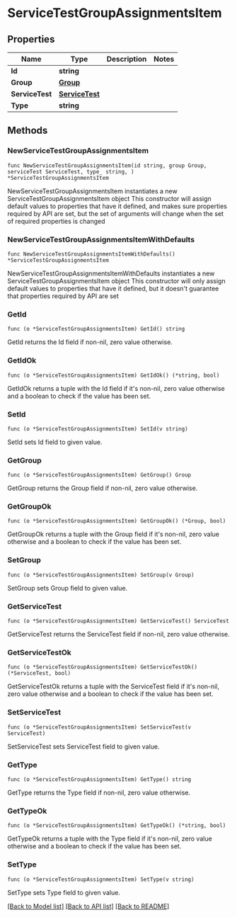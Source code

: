 # ServiceTestGroupAssignmentsItem

## Properties

Name | Type | Description | Notes
------------ | ------------- | ------------- | -------------
**Id** | **string** |  | 
**Group** | [**Group**](Group.md) |  | 
**ServiceTest** | [**ServiceTest**](ServiceTest.md) |  | 
**Type** | **string** |  | 

## Methods

### NewServiceTestGroupAssignmentsItem

`func NewServiceTestGroupAssignmentsItem(id string, group Group, serviceTest ServiceTest, type_ string, ) *ServiceTestGroupAssignmentsItem`

NewServiceTestGroupAssignmentsItem instantiates a new ServiceTestGroupAssignmentsItem object
This constructor will assign default values to properties that have it defined,
and makes sure properties required by API are set, but the set of arguments
will change when the set of required properties is changed

### NewServiceTestGroupAssignmentsItemWithDefaults

`func NewServiceTestGroupAssignmentsItemWithDefaults() *ServiceTestGroupAssignmentsItem`

NewServiceTestGroupAssignmentsItemWithDefaults instantiates a new ServiceTestGroupAssignmentsItem object
This constructor will only assign default values to properties that have it defined,
but it doesn't guarantee that properties required by API are set

### GetId

`func (o *ServiceTestGroupAssignmentsItem) GetId() string`

GetId returns the Id field if non-nil, zero value otherwise.

### GetIdOk

`func (o *ServiceTestGroupAssignmentsItem) GetIdOk() (*string, bool)`

GetIdOk returns a tuple with the Id field if it's non-nil, zero value otherwise
and a boolean to check if the value has been set.

### SetId

`func (o *ServiceTestGroupAssignmentsItem) SetId(v string)`

SetId sets Id field to given value.


### GetGroup

`func (o *ServiceTestGroupAssignmentsItem) GetGroup() Group`

GetGroup returns the Group field if non-nil, zero value otherwise.

### GetGroupOk

`func (o *ServiceTestGroupAssignmentsItem) GetGroupOk() (*Group, bool)`

GetGroupOk returns a tuple with the Group field if it's non-nil, zero value otherwise
and a boolean to check if the value has been set.

### SetGroup

`func (o *ServiceTestGroupAssignmentsItem) SetGroup(v Group)`

SetGroup sets Group field to given value.


### GetServiceTest

`func (o *ServiceTestGroupAssignmentsItem) GetServiceTest() ServiceTest`

GetServiceTest returns the ServiceTest field if non-nil, zero value otherwise.

### GetServiceTestOk

`func (o *ServiceTestGroupAssignmentsItem) GetServiceTestOk() (*ServiceTest, bool)`

GetServiceTestOk returns a tuple with the ServiceTest field if it's non-nil, zero value otherwise
and a boolean to check if the value has been set.

### SetServiceTest

`func (o *ServiceTestGroupAssignmentsItem) SetServiceTest(v ServiceTest)`

SetServiceTest sets ServiceTest field to given value.


### GetType

`func (o *ServiceTestGroupAssignmentsItem) GetType() string`

GetType returns the Type field if non-nil, zero value otherwise.

### GetTypeOk

`func (o *ServiceTestGroupAssignmentsItem) GetTypeOk() (*string, bool)`

GetTypeOk returns a tuple with the Type field if it's non-nil, zero value otherwise
and a boolean to check if the value has been set.

### SetType

`func (o *ServiceTestGroupAssignmentsItem) SetType(v string)`

SetType sets Type field to given value.



[[Back to Model list]](../README.md#documentation-for-models) [[Back to API list]](../README.md#documentation-for-api-endpoints) [[Back to README]](../README.md)


